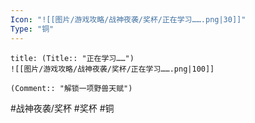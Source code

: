 ```yaml
---
Icon: "![[图片/游戏攻略/战神夜袭/奖杯/正在学习…….png|30]]"
Type: "铜"
---
```

```ad-common-bronze-trophy
title: (Title:: "正在学习……")
![[图片/游戏攻略/战神夜袭/奖杯/正在学习…….png|100]]

(Comment:: "解锁一项野兽天赋")
```

#战神夜袭/奖杯 #奖杯 #铜
